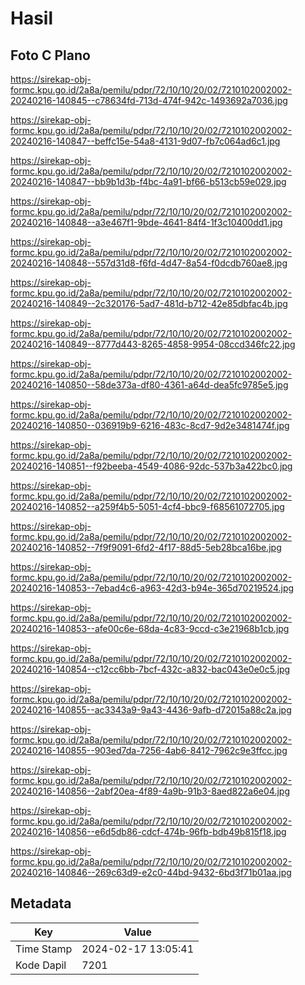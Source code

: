 # Hasil

## Foto C Plano

https://sirekap-obj-formc.kpu.go.id/2a8a/pemilu/pdpr/72/10/10/20/02/7210102002002-20240216-140845--c78634fd-713d-474f-942c-1493692a7036.jpg

https://sirekap-obj-formc.kpu.go.id/2a8a/pemilu/pdpr/72/10/10/20/02/7210102002002-20240216-140847--beffc15e-54a8-4131-9d07-fb7c064ad6c1.jpg

https://sirekap-obj-formc.kpu.go.id/2a8a/pemilu/pdpr/72/10/10/20/02/7210102002002-20240216-140847--bb9b1d3b-f4bc-4a91-bf66-b513cb59e029.jpg

https://sirekap-obj-formc.kpu.go.id/2a8a/pemilu/pdpr/72/10/10/20/02/7210102002002-20240216-140848--a3e467f1-9bde-4641-84f4-1f3c10400dd1.jpg

https://sirekap-obj-formc.kpu.go.id/2a8a/pemilu/pdpr/72/10/10/20/02/7210102002002-20240216-140848--557d31d8-f6fd-4d47-8a54-f0dcdb760ae8.jpg

https://sirekap-obj-formc.kpu.go.id/2a8a/pemilu/pdpr/72/10/10/20/02/7210102002002-20240216-140849--2c320176-5ad7-481d-b712-42e85dbfac4b.jpg

https://sirekap-obj-formc.kpu.go.id/2a8a/pemilu/pdpr/72/10/10/20/02/7210102002002-20240216-140849--8777d443-8265-4858-9954-08ccd346fc22.jpg

https://sirekap-obj-formc.kpu.go.id/2a8a/pemilu/pdpr/72/10/10/20/02/7210102002002-20240216-140850--58de373a-df80-4361-a64d-dea5fc9785e5.jpg

https://sirekap-obj-formc.kpu.go.id/2a8a/pemilu/pdpr/72/10/10/20/02/7210102002002-20240216-140850--036919b9-6216-483c-8cd7-9d2e3481474f.jpg

https://sirekap-obj-formc.kpu.go.id/2a8a/pemilu/pdpr/72/10/10/20/02/7210102002002-20240216-140851--f92beeba-4549-4086-92dc-537b3a422bc0.jpg

https://sirekap-obj-formc.kpu.go.id/2a8a/pemilu/pdpr/72/10/10/20/02/7210102002002-20240216-140852--a259f4b5-5051-4cf4-bbc9-f68561072705.jpg

https://sirekap-obj-formc.kpu.go.id/2a8a/pemilu/pdpr/72/10/10/20/02/7210102002002-20240216-140852--7f9f9091-6fd2-4f17-88d5-5eb28bca16be.jpg

https://sirekap-obj-formc.kpu.go.id/2a8a/pemilu/pdpr/72/10/10/20/02/7210102002002-20240216-140853--7ebad4c6-a963-42d3-b94e-365d70219524.jpg

https://sirekap-obj-formc.kpu.go.id/2a8a/pemilu/pdpr/72/10/10/20/02/7210102002002-20240216-140853--afe00c6e-68da-4c83-9ccd-c3e21968b1cb.jpg

https://sirekap-obj-formc.kpu.go.id/2a8a/pemilu/pdpr/72/10/10/20/02/7210102002002-20240216-140854--c12cc6bb-7bcf-432c-a832-bac043e0e0c5.jpg

https://sirekap-obj-formc.kpu.go.id/2a8a/pemilu/pdpr/72/10/10/20/02/7210102002002-20240216-140855--ac3343a9-9a43-4436-9afb-d72015a88c2a.jpg

https://sirekap-obj-formc.kpu.go.id/2a8a/pemilu/pdpr/72/10/10/20/02/7210102002002-20240216-140855--903ed7da-7256-4ab6-8412-7962c9e3ffcc.jpg

https://sirekap-obj-formc.kpu.go.id/2a8a/pemilu/pdpr/72/10/10/20/02/7210102002002-20240216-140856--2abf20ea-4f89-4a9b-91b3-8aed822a6e04.jpg

https://sirekap-obj-formc.kpu.go.id/2a8a/pemilu/pdpr/72/10/10/20/02/7210102002002-20240216-140856--e6d5db86-cdcf-474b-96fb-bdb49b815f18.jpg

https://sirekap-obj-formc.kpu.go.id/2a8a/pemilu/pdpr/72/10/10/20/02/7210102002002-20240216-140846--269c63d9-e2c0-44bd-9432-6bd3f71b01aa.jpg


## Metadata

| Key        | Value               |
| ---------- | ------------------- |
| Time Stamp | 2024-02-17 13:05:41 |
| Kode Dapil | 7201                |




